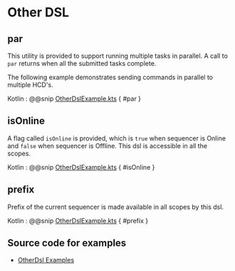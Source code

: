 # Other DSL

## par

This utility is provided to support running multiple tasks in parallel. A call to `par` returns when all the submitted tasks complete.

The following example demonstrates sending commands in parallel to multiple HCD's.

Kotlin
: @@snip [OtherDslExample.kts](../../../../../../../examples/src/main/kotlin/esw/ocs/scripts/examples/paradox/OtherDslExample.kts) { #par }  

## isOnline

A flag called `isOnline` is provided, which is `true` when sequencer is Online and `false` when sequencer is Offline.
This dsl is accessible in all the scopes.

Kotlin
: @@snip [OtherDslExample.kts](../../../../../../../examples/src/main/kotlin/esw/ocs/scripts/examples/paradox/OtherDslExample.kts) { #isOnline }  

## prefix

Prefix of the current sequencer is made available in all scopes by this dsl.
 
Kotlin
: @@snip [OtherDslExample.kts](../../../../../../../examples/src/main/kotlin/esw/ocs/scripts/examples/paradox/OtherDslExample.kts) { #prefix }  

## Source code for examples

* [OtherDsl Examples]($github.base_url$/examples/src/main/kotlin/esw/ocs/scripts/examples/paradox/OtherDslExample.kts)